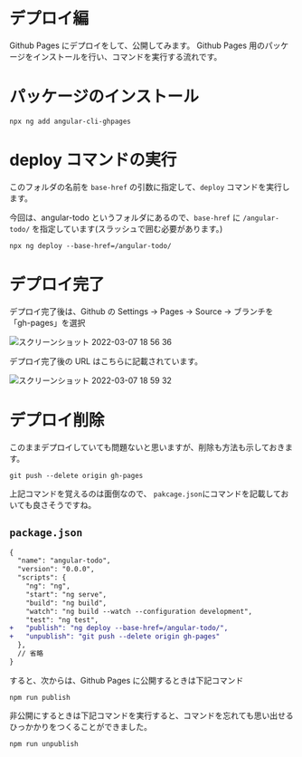 # デプロイ編

Github Pages にデプロイをして、公開してみます。
Github Pages 用のパッケージをインストールを行い、コマンドを実行する流れです。

# パッケージのインストール

```fish
npx ng add angular-cli-ghpages
```

# deploy コマンドの実行

このフォルダの名前を `base-href` の引数に指定して、`deploy` コマンドを実行します。

今回は、angular-todo というフォルダにあるので、`base-href` に `/angular-todo/` を指定しています(スラッシュで囲む必要があります。)

```fish
npx ng deploy --base-href=/angular-todo/
```

# デプロイ完了

デプロイ完了後は、Github の Settings → Pages → Source → ブランチを「gh-pages」を選択

![スクリーンショット 2022-03-07 18 56 36](https://user-images.githubusercontent.com/20474933/157008964-baed0b57-c803-41b9-b53a-caa9ed59c5eb.png)

デプロイ完了後の URL はこちらに記載されています。

![スクリーンショット 2022-03-07 18 59 32](https://user-images.githubusercontent.com/20474933/157009423-c9528c1a-bc8d-430a-b78b-0e54befb4c63.png)

# デプロイ削除

このままデプロイしていても問題ないと思いますが、削除も方法も示しておきます。

```fish
git push --delete origin gh-pages
```

上記コマンドを覚えるのは面倒なので、 `pakcage.json`にコマンドを記載しておいても良さそうですね。

## **`package.json`**

```diff
{
  "name": "angular-todo",
  "version": "0.0.0",
  "scripts": {
    "ng": "ng",
    "start": "ng serve",
    "build": "ng build",
    "watch": "ng build --watch --configuration development",
    "test": "ng test",
+   "publish": "ng deploy --base-href=/angular-todo/",
+   "unpublish": "git push --delete origin gh-pages"
  },
  // 省略
}
```

すると、次からは、Github Pages に公開するときは下記コマンド

```fish
npm run publish
```

非公開にするときは下記コマンドを実行すると、コマンドを忘れても思い出せるひっかかりをつくることができました。

```fish
npm run unpublish
```
